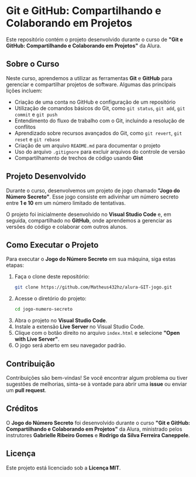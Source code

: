 # Git e GitHub: Compartilhando e Colaborando em Projetos

Este repositório contém o projeto desenvolvido durante o curso de **"Git e GitHub: Compartilhando e Colaborando em Projetos"** da Alura.

## Sobre o Curso

Neste curso, aprendemos a utilizar as ferramentas **Git** e **GitHub** para gerenciar e compartilhar projetos de software. Algumas das principais lições incluem:

- Criação de uma conta no GitHub e configuração de um repositório
- Utilização de comandos básicos do Git, como `git status`, `git add`, `git commit` e `git push`
- Entendimento do fluxo de trabalho com o Git, incluindo a resolução de conflitos
- Aprendizado sobre recursos avançados do Git, como `git revert`, `git reset` e `git rebase`
- Criação de um arquivo `README.md` para documentar o projeto
- Uso do arquivo `.gitignore` para excluir arquivos do controle de versão
- Compartilhamento de trechos de código usando **Gist**

## Projeto Desenvolvido

Durante o curso, desenvolvemos um projeto de jogo chamado **"Jogo do Número Secreto"**. Esse jogo consiste em adivinhar um número secreto entre **1 e 10** em um número limitado de tentativas.

O projeto foi inicialmente desenvolvido no **Visual Studio Code** e, em seguida, compartilhado no **GitHub**, onde aprendemos a gerenciar as versões do código e colaborar com outros alunos.

## Como Executar o Projeto

Para executar o **Jogo do Número Secreto** em sua máquina, siga estas etapas:

1. Faça o clone deste repositório:
   ```bash
   git clone https://github.com/Matheus432hz/alura-GIT-jogo.git
   ```
2. Acesse o diretório do projeto:
   ```bash
   cd jogo-numero-secreto
   ```
3. Abra o projeto no **Visual Studio Code**.
4. Instale a extensão **Live Server** no Visual Studio Code.
5. Clique com o botão direito no arquivo `index.html` e selecione **"Open with Live Server"**.
6. O jogo será aberto em seu navegador padrão.

## Contribuição

Contribuições são bem-vindas! Se você encontrar algum problema ou tiver sugestões de melhorias, sinta-se à vontade para abrir uma **issue** ou enviar um **pull request**.

## Créditos

O **Jogo do Número Secreto** foi desenvolvido durante o curso **"Git e GitHub: Compartilhando e Colaborando em Projetos"** da Alura, ministrado pelos instrutores **Gabrielle Ribeiro Gomes** e **Rodrigo da Silva Ferreira Caneppele**.

## Licença

Este projeto está licenciado sob a **Licença MIT**.
